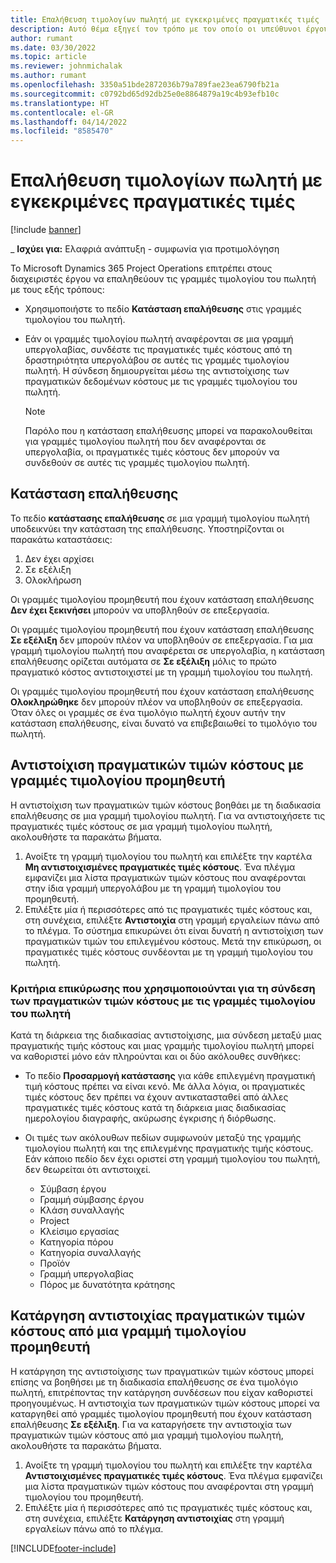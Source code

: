 ```yaml
---
title: Επαλήθευση τιμολογίων πωλητή με εγκεκριμένες πραγματικές τιμές
description: Αυτό θέμα εξηγεί τον τρόπο με τον οποίο οι υπεύθυνοι έργου του Microsoft Dynamics 365 Project Operations επαληθεύουν τα τιμολόγια των προμηθευτών με τις πραγματικές τιμές που είχαν εγκριθεί καθώς οι εργολάβοι εκτελούσαν έργο και κατέγραφαν τον χρόνο και τις δαπάνες και το υλικό που χρησιμοποιήθηκαν από τα μέλη της ομάδας έργου.
author: rumant
ms.date: 03/30/2022
ms.topic: article
ms.reviewer: johnmichalak
ms.author: rumant
ms.openlocfilehash: 3350a51bde2872036b79a789fae23ea6790fb21a
ms.sourcegitcommit: c0792bd65d92db25e0e8864879a19c4b93efb10c
ms.translationtype: HT
ms.contentlocale: el-GR
ms.lasthandoff: 04/14/2022
ms.locfileid: "8585470"
---
```

# <a name="verification-of-vendor-invoices-with-approved-actuals"></a>Επαλήθευση τιμολογίων πωλητή με εγκεκριμένες πραγματικές τιμές

[!include [banner](../../includes/dataverse-preview.md)]

_ **Ισχύει για:** Ελαφριά ανάπτυξη - συμφωνία για προτιμολόγηση

Το Microsoft Dynamics 365 Project Operations επιτρέπει στους διαχειριστές έργου να επαληθεύουν τις γραμμές τιμολογίου του πωλητή με τους εξής τρόπους:

- Χρησιμοποιήστε το πεδίο **Κατάσταση επαλήθευσης** στις γραμμές τιμολογίου του πωλητή.
- Εάν οι γραμμές τιμολογίου πωλητή αναφέρονται σε μια γραμμή υπεργολαβίας, συνδέστε τις πραγματικές τιμές κόστους από τη δραστηριότητα υπεργολάβου σε αυτές τις γραμμές τιμολογίου πωλητή. Η σύνδεση δημιουργείται μέσω της αντιστοίχισης των πραγματικών δεδομένων κόστους με τις γραμμές τιμολογίου του πωλητή.

    > [!NOTE]
    > Παρόλο που η κατάσταση επαλήθευσης μπορεί να παρακολουθείται για γραμμές τιμολογίου πωλητή που δεν αναφέρονται σε υπεργολαβία, οι πραγματικές τιμές κόστους δεν μπορούν να συνδεθούν σε αυτές τις γραμμές τιμολογίου πωλητή.

## <a name="verification-status"></a>Κατάσταση επαλήθευσης

Το πεδίο **κατάστασης επαλήθευσης** σε μια γραμμή τιμολογίου πωλητή υποδεικνύει την κατάσταση της επαλήθευσης. Υποστηρίζονται οι παρακάτω καταστάσεις:

1. Δεν έχει αρχίσει
2. Σε εξέλιξη
3. Ολοκλήρωση

Οι γραμμές τιμολογίου προμηθευτή που έχουν κατάσταση επαλήθευσης **Δεν έχει ξεκινήσει** μπορούν να υποβληθούν σε επεξεργασία.

Οι γραμμές τιμολογίου προμηθευτή που έχουν κατάσταση επαλήθευσης **Σε εξέλιξη** δεν μπορούν πλέον να υποβληθούν σε επεξεργασία. Για μια γραμμή τιμολογίου πωλητή που αναφέρεται σε υπεργολαβία, η κατάσταση επαλήθευσης ορίζεται αυτόματα σε **Σε εξέλιξη** μόλις το πρώτο πραγματικό κόστος αντιστοιχιστεί με τη γραμμή τιμολογίου του πωλητή.

Οι γραμμές τιμολογίου προμηθευτή που έχουν κατάσταση επαλήθευσης **Ολοκληρώθηκε** δεν μπορούν πλέον να υποβληθούν σε επεξεργασία. Όταν όλες οι γραμμές σε ένα τιμολόγιο πωλητή έχουν αυτήν την κατάσταση επαλήθευσης, είναι δυνατό να επιβεβαιωθεί το τιμολόγιο του πωλητή.

## <a name="match-cost-actuals-to-vendor-invoice-lines"></a>Αντιστοίχιση πραγματικών τιμών κόστους με γραμμές τιμολογίου προμηθευτή

Η αντιστοίχιση των πραγματικών τιμών κόστους βοηθάει με τη διαδικασία επαλήθευσης σε μια γραμμή τιμολογίου πωλητή. Για να αντιστοιχήσετε τις πραγματικές τιμές κόστους σε μια γραμμή τιμολογίου πωλητή, ακολουθήστε τα παρακάτω βήματα.

1. Ανοίξτε τη γραμμή τιμολογίου του πωλητή και επιλέξτε την καρτέλα **Μη αντιστοιχισμένες πραγματικές τιμές κόστους**. Ένα πλέγμα εμφανίζει μια λίστα πραγματικών τιμών κόστους που αναφέρονται στην ίδια γραμμή υπεργολάβου με τη γραμμή τιμολογίου του προμηθευτή.
2. Επιλέξτε μία ή περισσότερες από τις πραγματικές τιμές κόστους και, στη συνέχεια, επιλέξτε **Αντιστοιχία** στη γραμμή εργαλείων πάνω από το πλέγμα. Το σύστημα επικυρώνει ότι είναι δυνατή η αντιστοίχιση των πραγματικών τιμών του επιλεγμένου κόστους. Μετά την επικύρωση, οι πραγματικές τιμές κόστους συνδέονται με τη γραμμή τιμολογίου του πωλητή.

### <a name="validation-criteria-that-are-used-to-link-cost-actuals-to-vendor-invoice-lines"></a>Κριτήρια επικύρωσης που χρησιμοποιούνται για τη σύνδεση των πραγματικών τιμών κόστους με τις γραμμές τιμολογίου του πωλητή

Κατά τη διάρκεια της διαδικασίας αντιστοίχισης, μια σύνδεση μεταξύ μιας πραγματικής τιμής κόστους και μιας γραμμής τιμολογίου πωλητή μπορεί να καθοριστεί μόνο εάν πληρούνται και οι δύο ακόλουθες συνθήκες:

- Το πεδίο **Προσαρμογή κατάστασης** για κάθε επιλεγμένη πραγματική τιμή κόστους πρέπει να είναι κενό. Με άλλα λόγια, οι πραγματικές τιμές κόστους δεν πρέπει να έχουν αντικατασταθεί από άλλες πραγματικές τιμές κόστους κατά τη διάρκεια μιας διαδικασίας ημερολογίου διαγραφής, ακύρωσης έγκρισης ή διόρθωσης.
- Οι τιμές των ακόλουθων πεδίων συμφωνούν μεταξύ της γραμμής τιμολογίου πωλητή και της επιλεγμένης πραγματικής τιμής κόστους. Εάν κάποιο πεδίο δεν έχει οριστεί στη γραμμή τιμολογίου του πωλητή, δεν θεωρείται ότι αντιστοιχεί.

    - Σύμβαση έργου
    - Γραμμή σύμβασης έργου
    - Κλάση συναλλαγής
    - Project
    - Κλείσιμο εργασίας
    - Κατηγορία πόρου
    - Κατηγορία συναλλαγής
    - Προϊόν
    - Γραμμή υπεργολαβίας
    - Πόρος με δυνατότητα κράτησης

## <a name="unmatch-cost-actuals-from-a-vendor-invoice-line"></a>Κατάργηση αντιστοιχίας πραγματικών τιμών κόστους από μια γραμμή τιμολογίου προμηθευτή

Η κατάργηση της αντιστοίχισης των πραγματικών τιμών κόστους μπορεί επίσης να βοηθήσει με τη διαδικασία επαλήθευσης σε ένα τιμολόγιο πωλητή, επιτρέποντας την κατάργηση συνδέσεων που είχαν καθοριστεί προηγουμένως. Η αντιστοιχία των πραγματικών τιμών κόστους μπορεί να καταργηθεί από γραμμές τιμολογίου προμηθευτή που έχουν κατάσταση επαλήθευσης **Σε εξέλιξη**. Για να καταργήσετε την αντιστοιχία των πραγματικών τιμών κόστους από μια γραμμή τιμολογίου πωλητή, ακολουθήστε τα παρακάτω βήματα.

1. Ανοίξτε τη γραμμή τιμολογίου του πωλητή και επιλέξτε την καρτέλα **Αντιστοιχισμένες πραγματικές τιμές κόστους**. Ένα πλέγμα εμφανίζει μια λίστα πραγματικών τιμών κόστους που αναφέρονται στη γραμμή τιμολογίου του προμηθευτή.
2. Επιλέξτε μία ή περισσότερες από τις πραγματικές τιμές κόστους και, στη συνέχεια, επιλέξτε **Κατάργηση αντιστοιχίας** στη γραμμή εργαλείων πάνω από το πλέγμα.

[!INCLUDE[footer-include](../../includes/footer-banner.md)]
